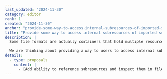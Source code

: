 ```yaml
---
last_updated: "2024-11-30"
category: editor
rank: 1
created: "2024-11-30"
anchor: "provide-some-way-to-access-internal-subresources-of-imported-scenes"
title: "Provide some way to access internal subresources of imported scenes"
description: |
  Some file formats are actually containers that hold multiple resources. FBX and GLTF files are one of these, as they not only contain 3D models, but also can contain animations and textures. Currently, the only way to expose these resources is to tell the editor to pull these out on import.

  We are thinking about providing a way to users to access internal subresources.
details:
  - type: proposals
    content: |
      - [Add ability to reference subresources and inspect them in filesystem #8750](https://github.com/godotengine/godot-proposals/issues/8750)
---
```

